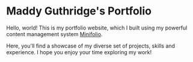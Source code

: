 # Maddy Guthridge's Portfolio

Hello, world! This is my portfolio website, which I built using my powerful content management system [Minifolio](https://github.com/MaddyGuthridge/Minifolio).

Here, you'll find a showcase of my diverse set of projects, skills and experience. I hope you enjoy your time exploring my work!